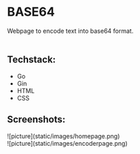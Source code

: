 <H1>BASE64</H1>
Webpage to encode text into base64 format.<br><br>
<h2>Techstack:</h2>
<ul>
  <li>Go</li>
  <li>Gin</li>
  <li>HTML</li>
  <li>CSS</li>
</ul>
<h2>Screenshots:</h2>
![picture](static/images/homepage.png)
<br>
![picture](static/images/encoderpage.png)